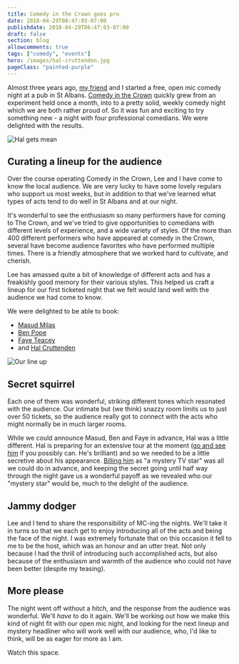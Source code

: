 ```yaml
---
title: Comedy in the Crown goes pro
date: 2018-04-29T06:47:03-07:00
publishdate: 2018-04-29T06:47:03-07:00
draft: false
section: blog
allowcomments: true
tags: ["comedy", "events"]
hero: /images/hal-cruttenden.jpg
pageClass: "painted-purple"
---
```


Almost three years ago, [my friend](https://twitter.com/leewilsoncomedy) and I started a free, open mic comedy night at a pub in St Albans. [Comedy in the Crown](https://www.comedyinthecrown.com) quickly grew from an experiment held once a month, into to a pretty solid, weekly comedy night which we are both rather proud of. So it was fun and exciting to try something new - a night with four professional comedians. We were delighted with the results.

![Hal gets mean](/images/hal-cruttenden.jpg "Hal gets mean")

<!--more-->

## Curating a lineup for the audience

Over the course operating Comedy in the Crown, Lee and I have come to know the local audience. We are very lucky to have some lovely regulars who support us most weeks, but in addition to that we've learned what types of acts tend to do well in St Albans and at our night.

It's wonderful to see the enthusiasm so many performers have for coming to The Crown, and we've tried to give opportunities to comedians with different levels of experience, and a wide variety of styles. Of the more than 400 different performers who have appeared at comedy in the Crown, several have become audience favorites who have performed multiple times. There is a friendly atmosphere that we worked hard to cultivate, and cherish.

Lee has amassed quite a bit of knowledge of different acts and has a freakishly good memory for their various styles. This helped us craft a lineup for our first ticketed night that we felt would land well with the audience we had come to know.

We were delighted to be able to book:

- [Masud Milas](http://mcintyre-ents.com/talent/masud-milas/)
- [Ben Pope](https://twitter.com/benwpope?lang=en)
- [Faye Teacey](https://twitter.com/FayeTreacy)
- and [Hal Cruttenden](http://www.halcruttenden.com/)

![Our line up](/images/pro-night-1.jpg "Our line up")
## Secret squirrel

Each one of them was wonderful, striking different tones which resonated with the audience. Our intimate but (we think) snazzy room limits us to just over 50 tickets, so the audience really got to connect with the acts who might normally be in much larger rooms.

While we could announce Masud, Ben and Faye in advance, Hal was a little different. Hal is preparing for an extensive tour at the moment ([go and see him](https://halcruttenden.seetickets.com/tour/hal-cruttenden) if you possibly can. He's brilliant) and so we needed to be a little secretive about his appearance. [Billing him](https://twitter.com/philhawksworth/status/989469792200527872) as "a mystery TV star" was all we could do in advance, and keeping the secret going until half way through the night gave us a wonderful payoff as we revealed who our "mystery star" would be, much to the delight of the audience.


## Jammy dodger

Lee and I tend to share the responsibility of MC-ing the nights. We'll take it in turns so that we each get to enjoy introducing all of the acts and being the face of the night. I was extremely fortunate that on this occasion it fell to me to be the host, which was an honour and an utter treat. Not only because I had the thrill of introducing such accomplished acts, but also because of the enthusiasm and warmth of the audience who could not have been better (despite my teasing).


## More please

The night went off without a hitch, and the response from the audience was wonderful. We'll _have_ to do it again. We'll be working out how we make this kind of night fit with our open mic night, and looking for the next lineup and mystery headliner who will work well with our audience, who, I'd like to think, will be as eager for more as I am.

Watch this space.




